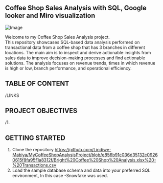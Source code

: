 ## **Coffee** Shop Sales Analysis with SQL, Google looker and Miro visualization

![Image](https://github.com/user-attachments/assets/b75f1463-bc43-4523-a507-d5881453d97d)

Welcome to my Coffee Shop Sales Analysis project.<br>
This repository showcases SQL-based data analysis performed on transactional data from a coffee shop that has 3 branches in different locations. The main aim is to inspect and derive actionable insights from sales data to improve decision-making processes and find actionable solutions. The analysis focuses on revenue trends, times in which revenue is high or low, branch performance, and operational efficiency.
<br/>
## TABLE OF CONTENT
/LINKS 
</br>
## PROJECT OBJECTIVES
/1.
</br>
## GETTING STARTED
1. Clone the repository
https://github.com/Lindiwe-Mabiya/MyCoffeeShopAnalysisProject/blob/e856b91c036d35132c09260615f8fa95f1a8312f/Bright%20Coffee%20Shop%20Analysis.xlsx%20-%20Transactions.csv
2. Load the sample database schema and data into your preferred SQL environment, In this case -Snowfake was used.

